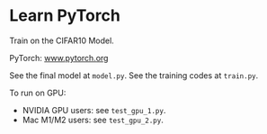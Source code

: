 # Learn PyTorch

Train on the CIFAR10 Model.

PyTorch: www.pytorch.org

See the final model at `model.py`.
See the training codes at `train.py`.

To run on GPU:
* NVIDIA GPU users: see `test_gpu_1.py`.
* Mac M1/M2 users: see `test_gpu_2.py`.
